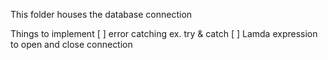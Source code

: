 This folder houses the database connection

Things to implement 
[ ] error catching
  ex. try & catch
[ ] Lamda expression to open and close connection
